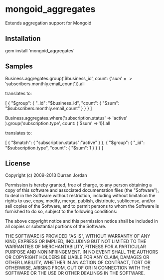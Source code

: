 mongoid_aggregates
==================

Extends aggregation support for Mongoid

Installation
-------------

gem install 'mongoid_aggregates'


Samples
--------

Business.aggregates.group('$business_id', count: {'$sum' => '$subscribers.monthly.email_count'}).all

translates to:

[
  {
     "$group": { "_id": "$business_id", "count": { "$sum": "$subscribers.monthly.email_count" } }
  }
]



Business.aggregates.where('subscription.status' => 'active' ).group('subscription.type', count: {'$sum' => 1}).all

translates to:

[
  {
     "$match": { "subscription.status":"active" }
  },
  {
     "$group": { "_id": "$subscription.type", "count": { "$sum": 1 } }
  }
]


License
--------

Copyright (c) 2009-2013 Durran Jordan

Permission is hereby granted, free of charge, to any person obtaining a copy of this software and associated documentation files (the "Software"), to deal in the Software without restriction, including without limitation the rights to use, copy, modify, merge, publish, distribute, sublicense, and/or sell copies of the Software, and to permit persons to whom the Software is furnished to do so, subject to the following conditions:

The above copyright notice and this permission notice shall be included in all copies or substantial portions of the Software.

THE SOFTWARE IS PROVIDED "AS IS", WITHOUT WARRANTY OF ANY KIND, EXPRESS OR IMPLIED, INCLUDING BUT NOT LIMITED TO THE WARRANTIES OF MERCHANTABILITY, FITNESS FOR A PARTICULAR PURPOSE AND NONINFRINGEMENT. IN NO EVENT SHALL THE AUTHORS OR COPYRIGHT HOLDERS BE LIABLE FOR ANY CLAIM, DAMAGES OR OTHER LIABILITY, WHETHER IN AN ACTION OF CONTRACT, TORT OR OTHERWISE, ARISING FROM, OUT OF OR IN CONNECTION WITH THE SOFTWARE OR THE USE OR OTHER DEALINGS IN THE SOFTWARE.
